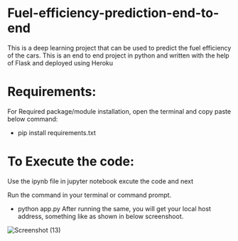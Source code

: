 # Fuel-efficiency-prediction-end-to-end

This is a deep learning  project that can be used to predict the fuel efficiency of the cars. This is an end to end project in python and written with the help of Flask and deployed using Heroku

# Requirements:
For Required package/module installation, open the terminal and copy paste below command:

- pip install requirements.txt

# To Execute the code:

Use the ipynb file in jupyter notebook excute the code and next 

Run the command in your terminal or command prompt.

- python app.py
After running the same, you will get your local host address, something like as shown in below screenshoot.

![Screenshot (13)](https://user-images.githubusercontent.com/45974916/105608310-44434100-5dc9-11eb-9f80-9e5abd6c6d65.png)

